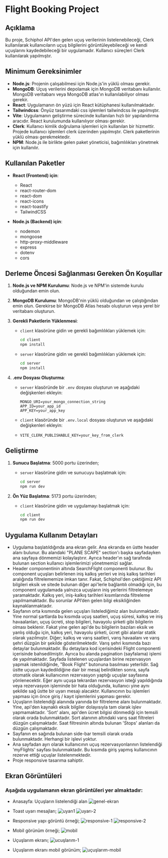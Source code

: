# Flight Booking Project

## Açıklama
Bu proje, Schiphol API'den gelen uçuş verilerinin listelenebileceği, Clerk kullanılarak kullanıcıların uçuş bilgilerini görüntüleyebileceği ve kendi uçuşlarını kaydedebileceği bir uygulamadır. Kullanıcı süreçleri
Clerk kullanılarak yapılmıştır.


## Minimum Gereksinimler
- **Node.js**: Projenin çalışabilmesi için Node.js'in yüklü olması gerekir.
- **MongoDB**: Uçuş verilerini depolamak için MongoDB veritabanı kullanılır. MongoDB veritabanı veya MongoDB atlas'ın kullanılabiliyor olması gerekir.
- **React**: Uygulamanın ön yüzü için React kütüphanesi kullanılmaktadır.
- **Tailwindcss**: Önyüz tasarımdaki css işlemleri tailwindcss ile yapılmıştır.
- **Vite**: Uygulamanın geliştirme sürecinde kullanılan hızlı bir yapılandırma aracıdır. React kurulumunda kullanılıyor olması gerekir.
- **Clerk**: Kullanıcı kimlik doğrulama işlemleri için kullanılan bir hizmettir. Projede kullanıcı işlemleri clerk üzerinden yapılmıştır. Clerk paketlerinin yüklü olması gerekmektedir.
- **NPM**: Node.js ile birlikte gelen paket yöneticisi, bağımlılıkları yönetmek için kullanılır.


## Kullanılan Paketler
- **React (Frontend) için**: 
  - React
  - react-router-dom
  - react-dom
  - react-icons
  - react-toastify
  - TailwindCSS

- **Node.js (Backend) için**: 
  - nodemon
  - mongoose
  - http-proxy-middleware
  - express
  - dotenv
  - cors


## Derleme Öncesi Sağlanması Gereken Ön Koşullar
1. **Node.js ve NPM Kurulumu**: Node.js ve NPM'in sistemde kurulu olduğundan emin olun.
2. **MongoDB Kurulumu**: MongoDB'nin yüklü olduğundan ve çalıştığından emin olun. Gerekirse bir MongoDB Atlas hesabı oluşturun veya yerel bir veritabanı oluşturun.
3. **Gerekli Paketlerin Yüklenmesi**:
   - `client` klasörüne gidin ve gerekli bağımlılıkları yüklemek için:
     ```bash
     cd client
     npm install
     ```

   - `server` klasörüne gidin ve gerekli bağımlılıkları yüklemek için:
     ```bash
     cd server
     npm install
     ```

4. **.env Dosyası Oluşturma**:
   - `server` klasöründe bir `.env` dosyası oluşturun ve aşağıdaki değişkenleri ekleyin:
     ```env
     MONGO_URI=your_mongo_connection_string
     APP_ID=your_app_id
     APP_KEY=your_app_key
     ```
   - `client` klasöründe bir `.env.local` dosyası oluşturun ve aşağıdaki değişkenleri ekleyin:
   - ```env.local
     VITE_CLERK_PUBLISHABLE_KEY=your_key_from_clerk
     ```


## Geliştirme
1. **Sunucu Başlatma**: 5000 portu üzerinden;
   - `server` klasörüne gidin ve sunucuyu başlatmak için:
     ```bash
     cd server
     npm run dev
     ```

2. **Ön Yüz Başlatma**: 5173 portu üzerinden;
   - `client` klasörüne gidin ve uygulamayı başlatmak için:
     ```bash
     cd client
     npm run dev
     ```


## Uygulama Kullanım Detayları
- Uygulama başlatıldığında ana ekran gelir. Ana ekranda en üstte header alanı bulunur. Bu alandaki "PLANE SCAPE" section'ı başka sayfadayken ana sayfaya dönmemizi kolaylaştırır.
Ayrıca header'ın sağ tarafında bulunan section kullanıcı işlemlerimizi yönetmemizi sağlar.
- Header componentinin altında SearchFlight componenti bulunur. Bu component uçuşları belirlenen iniş kalkış yerleri ve iniş kalkış tarihleri aralığında filtrelememize imkan tanır.
Fakat, Schiphol'den çektiğimiz API bilgileri eksik ve sitede bulunan diğer api'lerle bağlantılı olmadığı için, bu component uygulamada yalnızca uçuşların iniş yerlerini filtrelemeye yaramaktadır.
Kalkış yeri, iniş-kalkış tarihleri kısımlarında filtreleme yapılmamaktadır. Bu sorunlar API’den gelen bilgi eksikliğinden kaynaklanmaktadır.
- Sayfanın orta kısmında gelen uçuşları listelediğimiz alan bulunmaktadır. Yine normal şartlarda bu kısımda uçuş saatleri, uçuş süresi, kalkış ve iniş havaalanları, uçuş ücreti, stop bilgileri,
havayolu şirketi gibi bilgilerin olması beklenir. Fakat yine gelen api'de bu bilgilerin bazıları eksik ve yanlış olduğu için, kalkış yeri, havayolu şirketi, ücret gibi alanlar statik olarak yazılmıştır.
Diğer; kalkış ve varış saatleri, varış havaalanı ve varış şehri düzgün bir şekilde gösterilmektedir. Varış şehri kısmında bazı detaylar bulunmaktadır. Bu detaylara kod içerisindeki Flight componenti içerisinde
bahsedilmiştir. Ayrıca bu alanda pagination (sayfalama) işlemi de yapılmaktadır. Sayfada listelenen uçuşlardan birine rezervasyon yapmak istenildiğinde, "Book Flight" butonuna basılması yeterlidir. Sağ üstte
uçuşun kaydedildiğine dair bir mesaj belirdikten sonra, sayfa otomatik olarak kullanıcının rezervasyon yaptığı uçuşlar sayfasına yönlenecektir. Eğer aynı uçuşa tekrardan rezervasyon isteği yapıldığında veya
rezervasyon işleminde bir hata olduğunda, kullanıcı yine aynı şekilde sağ üstte bir uyarı mesajı alacaktır. Kullanıcının bu işlemleri yapması için önce giriş / kayıt işlemlerini yapması gerekir.
- Uçuşların listelendiği alanında yanında bir filtreleme alanı bulunmaktadır. Yine, api'den kaynaklı eksik bilgiler dolayısıyla tam olarak işlev yapmamaktadır. 'Sort' alanı, api'den ücret bilgisi dönmediği için
temsili olarak orada bulunmaktadır. Sort alanının altındaki varış saat filtreleri düzgün çalışmaktadır. Saat filtresinin altında bulunan 'Stops' alanları da düzgün çalışmaktadır.
- Sayfanın en sağında bulunan side-bar temsili olarak orada bulunmaktadır. Herhangi bir işlevi yoktur.
- Ana sayfadan ayrı olarak kullanıcının uçuş rezervasyonlarının listelendiği 'myFlights' sayfası bulunmaktadır. Bu kısımda giriş yapmış kullanıcının rezerve ettiği uçuşlar listelenmektedir.
- Proje responsive tasarıma sahiptir.


## Ekran Görüntüleri
### Aşağıda uygulamanın ekran görüntüleri yer almaktadır:

- Anasayfa: Uçuşların listelendiği alan
![genel-ekran](https://github.com/user-attachments/assets/0b40c1d6-4a4f-484f-85b4-a81eae5ed202)

- Toast uyarı mesajları;
![uyarı1](https://github.com/user-attachments/assets/07f6a89a-23d3-46d5-9703-bc1502835829)
![uyarı-2](https://github.com/user-attachments/assets/1cbf23f8-71d1-4683-89cc-f569003c477f)

- Responsive yapı görüntü örneği;
![responsive-1](https://github.com/user-attachments/assets/c10cb2e4-144a-42dc-b583-8b96506637d2)
![responsive-2](https://github.com/user-attachments/assets/2187dc2b-889b-4e81-bfed-46fc5952b24c)

- Mobil görünüm örneği;
![mobil](https://github.com/user-attachments/assets/70973848-9d97-49e1-8142-7d8fcd51831f)

- Uçuşlarım ekranı;
![ucuşlarım-1](https://github.com/user-attachments/assets/928fd9a7-586d-4d50-b884-63649195f76e)

- Uçuşlarım ekranı mobil görünüm;
![uçuşlarım-mobil](https://github.com/user-attachments/assets/d41a8406-c120-49d4-935c-cc017721dfaa)
